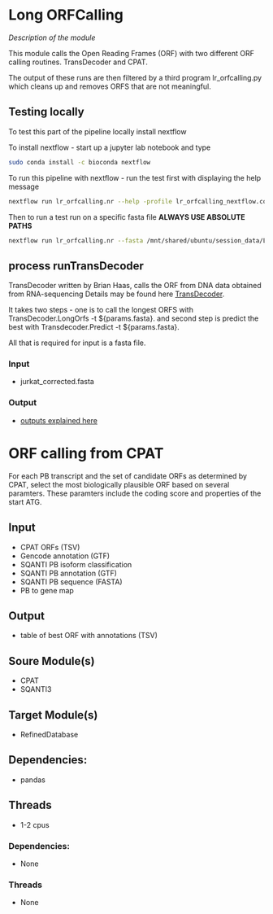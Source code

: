 
# Long ORFCalling 
*Description of the module*

This module calls the Open Reading Frames (ORF) with two different ORF calling routines.
TransDecoder and CPAT.

The output of these runs are then filtered by a third program lr_orfcalling.py which cleans up and removes ORFS that are not meaningful.

## Testing locally

To test this part of the pipeline locally install nextflow

To install nextflow - start up a jupyter lab notebook and type
```bash
sudo conda install -c bioconda nextflow
```

To run this pipeline with nextflow - run the test first with displaying the help message
```bash
nextflow run lr_orfcalling.nr --help -profile lr_orfcalling_nextflow.config
```

Then to run a test run on a specific fasta file **ALWAYS USE ABSOLUTE PATHS**
```bash
nextflow run lr_orfcalling.nr --fasta /mnt/shared/ubuntu/session_data/Long-Read-Proteogenomics/data/jurkat_corrected.fasta -profile lr_orfcalling_nextflow.confg
```

## process runTransDecoder

TransDecoder written by Brian Haas, calls the ORF from DNA data obtained from RNA-sequencing
Details may be found here [TransDecoder](https://github.com/TransDecoder/TransDecoder/wiki).

It takes two steps - one is to call the longest ORFS with TransDecoder.LongOrfs -t ${params.fasta}.
and second step is predict the best with Transdecoder.Predict -t ${params.fasta}.

All that is required for input is a fasta file.

### Input
- jurkat_corrected.fasta 

### Output
- [outputs explained here](https://github.com/TransDecoder/TransDecoder/wiki)

# ORF calling from CPAT
For each PB transcript and the set of candidate ORFs as determined by CPAT, select the most biologically plausible ORF based on several paramters. These paramters include the coding score and properties of the start ATG.

## Input
- CPAT ORFs (TSV)
- Gencode annotation (GTF)
- SQANTI PB isoform classification
- SQANTI PB annotation (GTF)
- SQANTI PB sequence (FASTA)
- PB to gene map


## Output
- table of best ORF with annotations (TSV)

## Soure Module(s)
- CPAT
- SQANTI3

## Target Module(s)
- RefinedDatabase

## Dependencies: 
- pandas

## Threads
- 1-2 cpus


### Dependencies: 
- None

### Threads
- None
